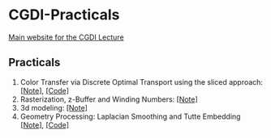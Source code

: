 # CGDI-Practicals

[Main website for the CGDI Lecture](https://perso.liris.cnrs.fr/vincent.nivoliers/cgdi/)

## Practicals

1. Color Transfer via Discrete Optimal Transport using the sliced
   approach: [[Note]](https://codimd.math.cnrs.fr/s/s_rh7X9wF), [[Code]](https://github.com/dcoeurjo/CGDI-Practicals/tree/main/1-SlicedOptimalTransport)
2. Rasterization, z-Buffer and Winding Numbers: [[Note]](https://codimd.math.cnrs.fr/s/1L-PBLbFW)
3. 3d modeling: [[Note]](https://codimd.math.cnrs.fr/s/4HjiHCH9z)
4. Geometry Processing: Laplacian Smoothing and Tutte Embedding
   [[Note]](https://codimd.math.cnrs.fr/s/97oyynV5t), [[Code]](https://github.com/dcoeurjo/CGDI-Practicals/tree/main/4-LaplacianSmoothing)
